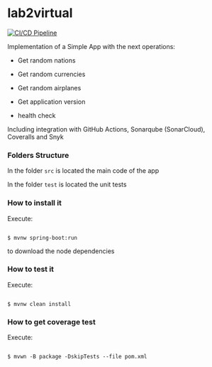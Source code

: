 # lab2virtual

[![CI/CD Pipeline](https://github.com/JoseHenao1/lab2virtual/actions/workflows/build.yml/badge.svg)](https://github.com/JoseHenao1/lab2virtual/actions/workflows/build.yml)

Implementation of a Simple App with the next operations:



* Get random nations

* Get random currencies

* Get random airplanes

* Get application version

* health check



Including integration with GitHub Actions, Sonarqube (SonarCloud), Coveralls and Snyk



### Folders Structure



In the folder `src` is located the main code of the app



In the folder `test` is located the unit tests



### How to install it



Execute:



```shell

$ mvnw spring-boot:run

```

to download the node dependencies



### How to test it



Execute:



```shell

$ mvnw clean install

```



### How to get coverage test



Execute:



```shell

$ mvwn -B package -DskipTests --file pom.xml

```